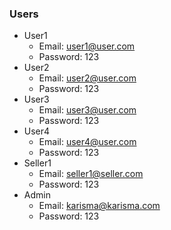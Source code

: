 ### Users
- User1
    - Email: user1@user.com
    - Password: 123
- User2
    - Email: user2@user.com
    - Password: 123
- User3
    - Email: user3@user.com
    - Password: 123
- User4
    - Email: user4@user.com
    - Password: 123
- Seller1
    - Email: seller1@seller.com
    - Password: 123
- Admin
    - Email: karisma@karisma.com
    - Password: 123